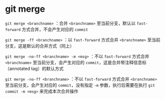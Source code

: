 # git merge

`git merge <branchname>` ：合并 `<branchname>` 至当前分支，默认以 `fast-forward` 方式合并，不会产生对应的 `commit`

`git merge -ff <branchname>` ：以 `fast-forward` 方式合并 `<branchname>` 至当前分支，这是默认的合并方式（同上）

`git merge -no-ff <branchname> -m <msg>` ：不以 `fast-forward` 方式合并 `<branchname>` 至当前分支，会产生对应的 `commit`，这是合并带注释信息标（annotated tag）的默认方式

`git merge -no-ff <branchname>` ：不以 `fast-forward` 方式合并 `<branchname>` 至当前分支，会产生对应的 `commit`，没有指定 `-m` 参数，执行后需要在执行 `git commit -m <msg>` 来完成本次合并操作
